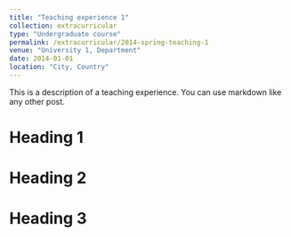 ```yaml
---
title: "Teaching experience 1"
collection: extracurricular
type: "Undergraduate course"
permalink: /extracurricular/2014-spring-teaching-1
venue: "University 1, Department"
date: 2014-01-01
location: "City, Country"
---
```


This is a description of a teaching experience. You can use markdown like any other post.

Heading 1
======

Heading 2
======

Heading 3
======


<!-- Module disabled -->